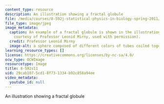 ```yaml
---
content_type: resource
description: An illustration showing a fractal globule
file: /media/courses/8-592j-statistical-physics-in-biology-spring-2011/29cab1075cd18f731334b92c858a94ee_8-592s11.jpg
file_type: image/jpeg
image_metadata:
  caption: An example of a fractal globule is shown in the illustration above (Image
    courtesy of Professor Leonid Mirny, used with permission).
  credit: Professor Leonid Mirny
  image-alt: a sphere composed of different colors of tubes coiled together.
learning_resource_types: []
license: https://creativecommons.org/licenses/by-nc-sa/4.0/
ocw_type: OCWImage
resourcetype: Image
title: 8-592s11
uid: 29cab107-5cd1-8f73-1334-b92c858a94ee
video_metadata:
  youtube_id: null
---
```

An illustration showing a fractal globule